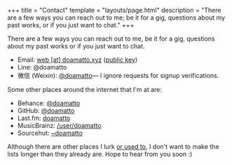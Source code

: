 +++
title = "Contact"
template = "layouts/page.html"
description = "There are a few ways you can reach out to me; be it for a gig, questions about my past works, or if you just want to chat."
+++

There are a few ways you can reach out to me, be it for a gig, questions about my past works or if you just want to chat.

- Email: [web \[at\] doamatto.xyz](mailto:web@doamatto.xyz) ([public key](@/key.md))
- Line: @doamatto
- 微信 (Weixin): [@doamatto](weixin://dl/chat?doamatto)–– I ignore requests for signup verifications.

Some other places around the internet that I'm at are:
- Behance: [@doamatto](https://behance.net/doamatto)
- GitHub: [@doamatto](https://github.com/doamatto)
- Last.fm: [doamatto](https://www.last.fm/user/doamatto)
- MusicBrainz: [/user/doamatto](https://musicbrainz.org/user/doamatto)
- Sourcehut: [~doamatto](https://sr.ht/~doamatto/)

Although there are other places I lurk [or used to](@/archive/social.md), I don't want to make the lists longer than they already are. Hope to hear from you soon :)
